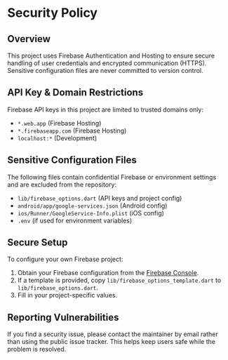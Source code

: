 
# Security Policy

## Overview
This project uses Firebase Authentication and Hosting to ensure secure handling of user credentials and encrypted communication (HTTPS). Sensitive configuration files are never committed to version control.

## API Key & Domain Restrictions
Firebase API keys in this project are limited to trusted domains only:

- `*.web.app` (Firebase Hosting)
- `*.firebaseapp.com` (Firebase Hosting)
- `localhost:*` (Development)

## Sensitive Configuration Files
The following files contain confidential Firebase or environment settings and are excluded from the repository:

- `lib/firebase_options.dart` (API keys and project config)
- `android/app/google-services.json` (Android config)
- `ios/Runner/GoogleService-Info.plist` (iOS config)
- `.env` (if used for environment variables)

## Secure Setup
To configure your own Firebase project:
1. Obtain your Firebase configuration from the [Firebase Console](https://console.firebase.google.com/).
2. If a template is provided, copy `lib/firebase_options_template.dart` to `lib/firebase_options.dart`.
3. Fill in your project-specific values.

## Reporting Vulnerabilities
If you find a security issue, please contact the maintainer by email rather than using the public issue tracker. This helps keep users safe while the problem is resolved.
